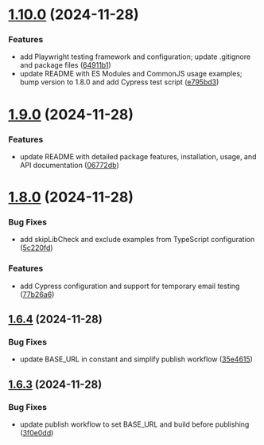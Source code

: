 # [1.10.0](https://github.com/pirasanthan-jesugeevegan/temp-disposable-email/compare/v1.9.0...v1.10.0) (2024-11-28)


### Features

* add Playwright testing framework and configuration; update .gitignore and package files ([64911b1](https://github.com/pirasanthan-jesugeevegan/temp-disposable-email/commit/64911b1a222c8000a3b94268c29e4ca9b495658b))
* update README with ES Modules and CommonJS usage examples; bump version to 1.8.0 and add Cypress test script ([e795bd3](https://github.com/pirasanthan-jesugeevegan/temp-disposable-email/commit/e795bd3f9f736a4c237d00037c2528348eb01e05))



# [1.9.0](https://github.com/pirasanthan-jesugeevegan/temp-disposable-email/compare/v1.8.0...v1.9.0) (2024-11-28)


### Features

* update README with detailed package features, installation, usage, and API documentation ([06772db](https://github.com/pirasanthan-jesugeevegan/temp-disposable-email/commit/06772dbc82f6df4383d75e51078b8915f6f6c6df))



# [1.8.0](https://github.com/pirasanthan-jesugeevegan/temp-disposable-email/compare/v1.6.4...v1.8.0) (2024-11-28)


### Bug Fixes

* add skipLibCheck and exclude examples from TypeScript configuration ([5c220fd](https://github.com/pirasanthan-jesugeevegan/temp-disposable-email/commit/5c220fd8cc3a3abb8ff693c1410c29c29067f4ab))


### Features

* add Cypress configuration and support for temporary email testing ([77b26a6](https://github.com/pirasanthan-jesugeevegan/temp-disposable-email/commit/77b26a680378d693e29dc8b5a984e686742f65e0))



## [1.6.4](https://github.com/pirasanthan-jesugeevegan/temp-disposable-email/compare/v1.6.3...v1.6.4) (2024-11-28)


### Bug Fixes

* update BASE_URL in constant and simplify publish workflow ([35e4615](https://github.com/pirasanthan-jesugeevegan/temp-disposable-email/commit/35e4615498dad384b75ac226d3bd7fa82bc64ba9))



## [1.6.3](https://github.com/pirasanthan-jesugeevegan/temp-disposable-email/compare/v1.6.2...v1.6.3) (2024-11-28)


### Bug Fixes

* update publish workflow to set BASE_URL and build before publishing ([3f0e0dd](https://github.com/pirasanthan-jesugeevegan/temp-disposable-email/commit/3f0e0dd22b43b36d3f7ffd2e4389da3f8f7ac3d4))



